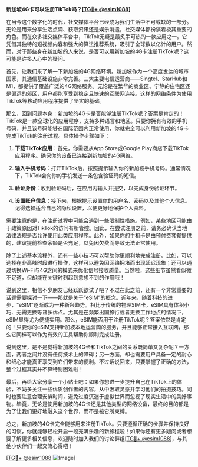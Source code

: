**新加坡4G卡可以注册TikTok吗？[[TG💪+ @esim1088](https://t.me/s/esim1088)]**

在当今这个数字化的时代，社交媒体平台已经成为我们生活中不可或缺的一部分。无论是用来分享生活点滴、获取资讯还是娱乐消遣，社交媒体都扮演着极其重要的角色。而在众多社交媒体平台中，TikTok无疑是最炙手可热的一款应用之一。它凭借其独特的短视频内容和强大的算法推荐系统，吸引了全球数以亿计的用户。然而，对于那些身在新加坡的人来说，是否可以用新加坡的4G卡注册TikTok呢？这可能是许多人心中的疑问。

首先，让我们来了解一下新加坡的4G网络环境。新加坡作为一个高度发达的城市国家，其通信基础设施非常完善。三大主要电信运营商——Singtel、StarHub和M1，都提供了覆盖广泛的4G网络服务。无论是在繁华的商业区、宁静的住宅区还是偏远的郊区，用户都能享受到稳定且快速的互联网连接。这样的网络条件为使用TikTok等移动应用程序提供了坚实的基础。

那么，回到问题本身：新加坡的4G卡是否能够注册TikTok呢？答案是肯定的！TikTok是一款全球化的应用程序，支持多种语言和地区。只要你拥有有效的手机号码，并且该号码能够在国际范围内正常使用，你就完全可以利用新加坡的4G卡完成TikTok的注册过程。具体操作步骤如下：

1. **下载TikTok应用**：首先，你需要从App Store或Google Play商店下载TikTok应用程序。确保你的设备已连接到新加坡的4G网络。

2. **输入手机号码**：打开TikTok后，按照提示输入你的新加坡手机号码。通常情况下，TikTok会向你的手机发送一条包含验证码的短信。

3. **验证身份**：收到验证码后，在应用内输入并提交，以完成身份验证环节。

4. **设置账户信息**：接下来，根据提示设置你的用户名、密码以及其他个人信息。记得选择适合自己的隐私设置，以便更好地保护个人资料。

需要注意的是，在注册过程中可能会遇到一些限制性措施。例如，某些地区可能由于政策原因对TikTok的访问有所管控。因此，在尝试注册之前，请务必确认当地法律法规是否允许使用此类应用程序。此外，如果你的手机卡是由预付费套餐提供的，建议提前检查余额是否充足，以免因欠费而导致无法正常使用。

除了上述基本流程外，还有一些小技巧可以帮助你更顺利地完成注册。比如，可以选择在非高峰时段进行操作，这样可以避免因网络拥堵而出现延迟现象；还可以通过切换Wi-Fi与4G之间的模式来优化信号接收质量。当然啦，这些细节虽然看似微不足道，但却能在关键时刻起到意想不到的作用哦！

说到这里，相信不少朋友已经跃跃欲试了吧？不过在此之前，还有一个非常重要的话题需要探讨一下——那就是关于“eSIM”的概念。近年来，随着科技的进步，“eSIM”逐渐成为一种新兴趋势。相比于传统的物理SIM卡，eSIM具有体积小巧、无需更换等诸多优点。尤其是在频繁出国旅行或者更换工作地点的情况下，eSIM显得尤为便捷实用。那么，eSIM能否用于注册TikTok呢？答案依然是肯定的！只要你的eSIM支持新加坡本地运营商的服务，并且能够正常接入互联网，那么它同样可以作为有效的工具帮助你顺利完成注册。

说到这里，是不是觉得新加坡的4G卡和TikTok之间的关系既简单又复杂呢？一方面，两者之间并没有任何技术上的障碍；另一方面，却也需要用户具备一定的耐心和细心才能真正享受到它们带来的便利。不过话说回来，只要掌握了正确的方法，整个过程其实并不算特别困难啦！

最后，再给大家分享一个小贴士吧：如果你想进一步提升自己在TikTok上的体验，不妨多关注一些优质创作者的内容，从中汲取灵感并学习他们的拍摄技巧。同时也要注意合理安排时间，避免过度沉迷于虚拟世界而忽视了现实生活中的美好事物。毕竟，无论是使用新加坡的4G卡还是其他类型的网络设备，最终的目的都是为了让我们更好地融入这个世界，而不是被它所束缚。

总之，新加坡的4G卡完全能够用来注册TikTok。只要遵循正确的步骤并保持良好的习惯，你就能够轻松开启一段充满乐趣的新旅程啦！如果你还有更多疑问或者想要了解更多相关信息，欢迎随时加入我们的讨论群组[[TG💪+ @esim1088](https://t.me/s/esim1088)]，与其他小伙伴们一起交流心得吧！

[[TG💪+ @esim1088](https://t.me/s/esim1088) ![Image](https://i.postimg.cc/4NQfJmqS/Snipaste-2025-05-13-00-14-12.png)]